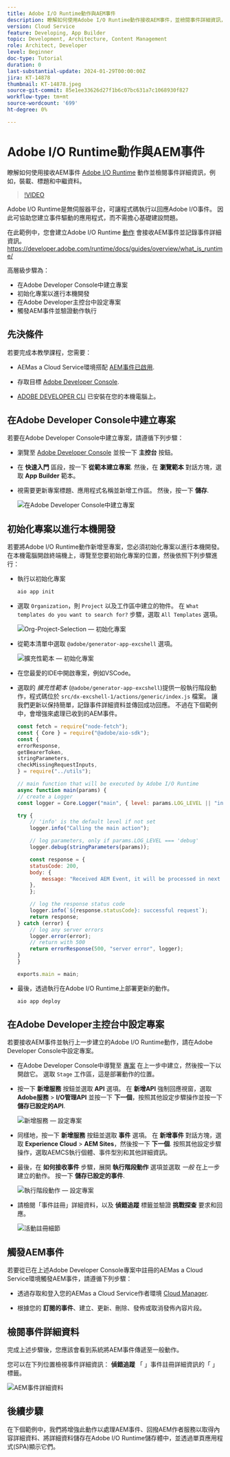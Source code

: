 ```yaml
---
title: Adobe I/O Runtime動作與AEM事件
description: 瞭解如何使用Adobe I/O Runtime動作接收AEM事件，並檢閱事件詳細資訊，例如裝載、標題和中繼資料。
version: Cloud Service
feature: Developing, App Builder
topic: Development, Architecture, Content Management
role: Architect, Developer
level: Beginner
doc-type: Tutorial
duration: 0
last-substantial-update: 2024-01-29T00:00:00Z
jira: KT-14878
thumbnail: KT-14878.jpeg
source-git-commit: 85e1ee33626d27f1b6c07bc631a7c1068930f827
workflow-type: tm+mt
source-wordcount: '699'
ht-degree: 0%

---
```



# Adobe I/O Runtime動作與AEM事件

瞭解如何使用接收AEM事件 [Adobe I/O Runtime](https://developer.adobe.com/runtime/docs/guides/overview/what_is_runtime/) 動作並檢閱事件詳細資訊，例如，裝載、標題和中繼資料。

>[!VIDEO](https://video.tv.adobe.com/v/3427053?quality=12&learn=on)

Adobe I/O Runtime是無伺服器平台，可讓程式碼執行以回應Adobe I/O事件。 因此可協助您建立事件驅動的應用程式，而不需擔心基礎建設問題。

在此範例中，您會建立Adobe I/O Runtime [動作](https://developer.adobe.com/runtime/docs/guides/using/creating_actions/) 會接收AEM事件並記錄事件詳細資訊。
https://developer.adobe.com/runtime/docs/guides/overview/what_is_runtime/

高層級步驟為：

- 在Adobe Developer Console中建立專案
- 初始化專案以進行本機開發
- 在Adobe Developer主控台中設定專案
- 觸發AEM事件並驗證動作執行

## 先決條件

若要完成本教學課程，您需要：

- AEMas a Cloud Service環境搭配 [AEM事件已啟用](https://developer.adobe.com/experience-cloud/experience-manager-apis/guides/events/#enable-aem-events-on-your-aem-cloud-service-environment).

- 存取目標 [Adobe Developer Console](https://developer.adobe.com/developer-console/docs/guides/getting-started/).

- [ADOBE DEVELOPER CLI](https://developer.adobe.com/runtime/docs/guides/tools/cli_install/) 已安裝在您的本機電腦上。

## 在Adobe Developer Console中建立專案

若要在Adobe Developer Console中建立專案，請遵循下列步驟：

- 瀏覽至 [Adobe Developer Console](https://developer.adobe.com/) 並按一下 **主控台** 按鈕。

- 在 **快速入門** 區段，按一下 **從範本建立專案**. 然後，在 **瀏覽範本** 對話方塊，選取 **App Builder** 範本。

- 視需要更新專案標題、應用程式名稱並新增工作區。 然後，按一下 **儲存**.

  ![在Adobe Developer Console中建立專案](../assets/examples/runtime-action/create-project.png)


## 初始化專案以進行本機開發

若要將Adobe I/O Runtime動作新增至專案，您必須初始化專案以進行本機開發。 在本機電腦開啟終端機上，導覽至您要初始化專案的位置，然後依照下列步驟進行：

- 執行以初始化專案

  ```bash
  aio app init
  ```

- 選取 `Organization`，則 `Project` 以及工作區中建立的物件。 在 `What templates do you want to search for?` 步驟，選取 `All Templates` 選項。

  ![Org-Project-Selection — 初始化專案](../assets/examples/runtime-action/all-templates.png)

- 從範本清單中選取 `@adobe/generator-app-excshell` 選項。

  ![擴充性範本 — 初始化專案](../assets/examples/runtime-action/extensibility-template.png)

- 在您最愛的IDE中開啟專案，例如VSCode。

- 選取的 _擴充性範本_ (`@adobe/generator-app-excshell`)提供一般執行階段動作，程式碼位於 `src/dx-excshell-1/actions/generic/index.js` 檔案。 讓我們更新以保持簡單，記錄事件詳細資料並傳回成功回應。 不過在下個範例中，會增強來處理已收到的AEM事件。

  ```javascript
  const fetch = require("node-fetch");
  const { Core } = require("@adobe/aio-sdk");
  const {
  errorResponse,
  getBearerToken,
  stringParameters,
  checkMissingRequestInputs,
  } = require("../utils");
  
  // main function that will be executed by Adobe I/O Runtime
  async function main(params) {
  // create a Logger
  const logger = Core.Logger("main", { level: params.LOG_LEVEL || "info" });
  
  try {
      // 'info' is the default level if not set
      logger.info("Calling the main action");
  
      // log parameters, only if params.LOG_LEVEL === 'debug'
      logger.debug(stringParameters(params));
  
      const response = {
      statusCode: 200,
      body: {
          message: "Received AEM Event, it will be processed in next example",
      },
      };
  
      // log the response status code
      logger.info(`${response.statusCode}: successful request`);
      return response;
  } catch (error) {
      // log any server errors
      logger.error(error);
      // return with 500
      return errorResponse(500, "server error", logger);
  }
  }
  
  exports.main = main;
  ```

- 最後，透過執行在Adobe I/O Runtime上部署更新的動作。

  ```bash
  aio app deploy
  ```

## 在Adobe Developer主控台中設定專案

若要接收AEM事件並執行上一步建立的Adobe I/O Runtime動作，請在Adobe Developer Console中設定專案。

- 在Adobe Developer Console中導覽至 [專案](https://developer.adobe.com/console/projects) 在上一步中建立，然後按一下以開啟它。 選取 `Stage` 工作區，這是部署動作的位置。

- 按一下 **新增服務** 按鈕並選取 **API** 選項。 在 **新增API** 強制回應視窗，選取 **Adobe服務** > **I/O管理API** 並按一下 **下一個**，按照其他設定步驟操作並按一下 **儲存已設定的API**.

  ![新增服務 — 設定專案](../assets/examples/runtime-action/add-io-management-api.png)

- 同樣地，按一下 **新增服務** 按鈕並選取 **事件** 選項。 在 **新增事件** 對話方塊，選取 **Experience Cloud** > **AEM Sites**，然後按一下 **下一個**. 按照其他設定步驟操作，選取AEMCS執行個體、事件型別和其他詳細資訊。

- 最後，在 **如何接收事件** 步驟，展開 **執行階段動作** 選項並選取 _一般_ 在上一步建立的動作。 按一下 **儲存已設定的事件**.

  ![執行階段動作 — 設定專案 ](../assets/examples/runtime-action/select-runtime-action.png)

- 請檢閱「事件註冊」詳細資料，以及 **偵錯追蹤** 標籤並驗證 **挑戰探查** 要求和回應。

  ![活動註冊細節](../assets/examples/runtime-action/debug-tracing-challenge-probe.png)


## 觸發AEM事件

若要從已在上述Adobe Developer Console專案中註冊的AEMas a Cloud Service環境觸發AEM事件，請遵循下列步驟：

- 透過存取和登入您的AEMas a Cloud Service作者環境 [Cloud Manager](https://my.cloudmanager.adobe.com/).

- 根據您的 **訂閱的事件**、建立、更新、刪除、發佈或取消發佈內容片段。

## 檢閱事件詳細資料

完成上述步驟後，您應該會看到系統將AEM事件傳遞至一般動作。

您可以在下列位置檢視事件詳細資訊： **偵錯追蹤** 「 」事件註冊詳細資訊的「 」標籤。

![AEM事件詳細資料](../assets/examples/runtime-action/aem-event-details.png)


## 後續步驟

在下個範例中，我們將增強此動作以處理AEM事件、回撥AEM作者服務以取得內容詳細資料、將詳細資料儲存在Adobe I/O Runtime儲存體中，並透過單頁應用程式(SPA)顯示它們。

